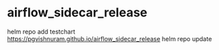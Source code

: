 # airflow_sidecar_release

helm repo add testchart https://pgvishnuram.github.io/airflow_sidecar_release
helm repo update
